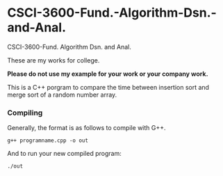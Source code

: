 # CSCI-3600-Fund.-Algorithm-Dsn.-and-Anal.
CSCI-3600-Fund. Algorithm Dsn. and Anal.

These are my works for college.

**Please do not use my example for your work or your company work.**

This is a C++ porgram to compare the time between insertion sort and merge sort of a random number array.

### Compiling

Generally, the format is as follows to compile with G++.

```
g++ programname.cpp -o out
```

And to run your new compiled program:

```
./out
```

